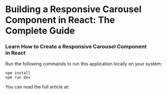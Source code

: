 # Building a Responsive Carousel Component in React: The Complete Guide
### Learn How to Create a Responsive Carousel Component in React

Run the following commands to run this application locally on your system:

```
npm install
npm run dev
```

You can read the full article at: 